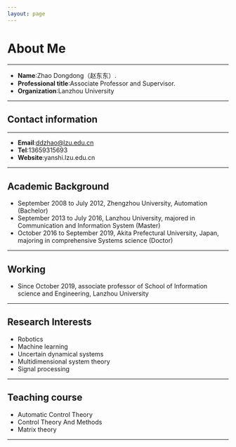 ```yaml
---
layout: page
---
```


# About Me
---

- **Name**:Zhao Dongdong（赵东东）.
- **Professional title**:Associate Professor and Supervisor.
- **Organization**:Lanzhou University

---

## Contact information
---

- **Email**:ddzhao@lzu.edu.cn
- **Tel**:13659315693  
- **Website**:yanshi.lzu.edu.cn
  
---
## Academic Background

- September 2008 to July 2012, Zhengzhou University, Automation (Bachelor)
- September 2013 to July 2016, Lanzhou University, majored in Communication and Information System (Master)
- October 2016 to September 2019, Akita Prefectural University, Japan, majoring in comprehensive Systems science (Doctor)

---

## Working

- Since October 2019, associate professor of School of Information science and Engineering, Lanzhou University

---

## Research Interests

- Robotics
- Machine learning
- Uncertain dynamical systems
- Multidimensional system theory
- Signal processing

---

## Teaching course

- Automatic Control Theory
- Control Theory And Methods
- Matrix theory

---





